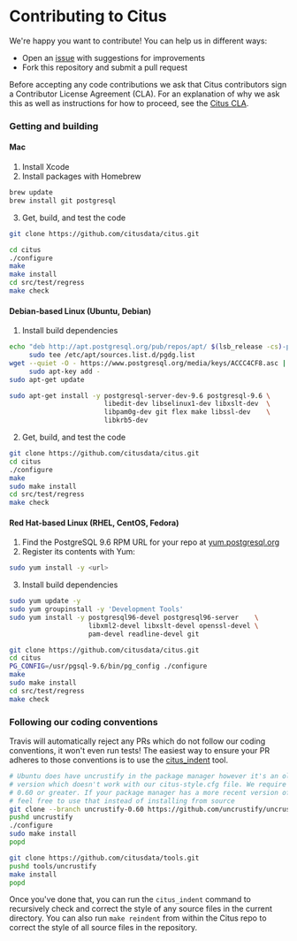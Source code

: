 # Contributing to Citus

We're happy you want to contribute! You can help us in different ways:

* Open an [issue](https://github.com/citusdata/citus/issues) with
  suggestions for improvements
* Fork this repository and submit a pull request

Before accepting any code contributions we ask that Citus contributors
sign a Contributor License Agreement (CLA). For an explanation of
why we ask this as well as instructions for how to proceed, see the
[Citus CLA](https://cla.citusdata.com).

### Getting and building

#### Mac

1. Install Xcode
2. Install packages with Homebrew

  ```bash
  brew update
  brew install git postgresql
  ```

3. Get, build, and test the code

  ```bash
  git clone https://github.com/citusdata/citus.git

  cd citus
  ./configure
  make
  make install
  cd src/test/regress
  make check
  ```

#### Debian-based Linux (Ubuntu, Debian)

1. Install build dependencies

  ```bash
  echo "deb http://apt.postgresql.org/pub/repos/apt/ $(lsb_release -cs)-pgdg main" | \
       sudo tee /etc/apt/sources.list.d/pgdg.list
  wget --quiet -O - https://www.postgresql.org/media/keys/ACCC4CF8.asc | \
       sudo apt-key add -
  sudo apt-get update

  sudo apt-get install -y postgresql-server-dev-9.6 postgresql-9.6 \
                          libedit-dev libselinux1-dev libxslt-dev  \
                          libpam0g-dev git flex make libssl-dev    \
                          libkrb5-dev
  ```

2. Get, build, and test the code

  ```bash
  git clone https://github.com/citusdata/citus.git
  cd citus
  ./configure
  make
  sudo make install
  cd src/test/regress
  make check
  ```

#### Red Hat-based Linux (RHEL, CentOS, Fedora)

1. Find the PostgreSQL 9.6 RPM URL for your repo at [yum.postgresql.org](http://yum.postgresql.org/repopackages.php#pg96)
2. Register its contents with Yum:

  ```bash
  sudo yum install -y <url>
  ```

3. Install build dependencies

  ```bash
  sudo yum update -y
  sudo yum groupinstall -y 'Development Tools'
  sudo yum install -y postgresql96-devel postgresql96-server    \
                      libxml2-devel libxslt-devel openssl-devel \
                      pam-devel readline-devel git

  git clone https://github.com/citusdata/citus.git
  cd citus
  PG_CONFIG=/usr/pgsql-9.6/bin/pg_config ./configure
  make
  sudo make install
  cd src/test/regress
  make check
  ```

### Following our coding conventions

Travis will automatically reject any PRs which do not follow our coding conventions, it
won't even run tests! The easiest way to ensure your PR adheres to those conventions is
to use the [citus_indent](https://github.com/citusdata/tools/tree/develop/uncrustify)
tool.

  ```bash
  # Ubuntu does have uncrustify in the package manager however it's an older
  # version which doesn't work with our citus-style.cfg file. We require version
  # 0.60 or greater. If your package manager has a more recent version of uncrustify
  # feel free to use that instead of installing from source
  git clone --branch uncrustify-0.60 https://github.com/uncrustify/uncrustify.git
  pushd uncrustify
  ./configure
  sudo make install
  popd

  git clone https://github.com/citusdata/tools.git
  pushd tools/uncrustify
  make install
  popd
  ```

Once you've done that, you can run the `citus_indent` command to recursively check and
correct the style of any source files in the current directory. You can also run `make
reindent` from within the Citus repo to correct the style of all source files in the
repository.
